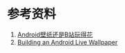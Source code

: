 


# 参考资料
1. [Android壁纸还是B站玩得花](https://juejin.cn/post/7135998448720936968)
2. [Building an Android Live Wallpaper](https://www.developer.com/design/building-an-android-live-wallpaper/)